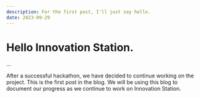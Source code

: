 ```yaml
---
description: For the first post, I'll just say hello.
date: 2023-09-29
---
```


# Hello Innovation Station.
...

After a successful hackathon, we have decided to continue working on the project.  This is the first post in the blog.  We will be using this blog to document our progress as we continue to work on Innovation Station.